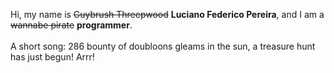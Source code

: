 Hi, my name is ~~Guybrush Threepwood~~ **Luciano Federico Pereira**, and I am a ~~wannabe pirate~~ **programmer**.<br><br>A short song: 286 bounty of doubloons gleams in the sun, a treasure hunt has just begun! Arrr!
